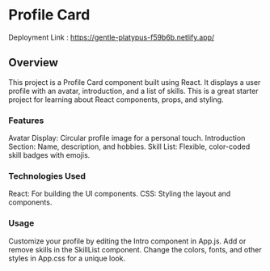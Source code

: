 # Profile Card
Deployment Link : https://gentle-platypus-f59b6b.netlify.app/


## Overview

This project is a Profile Card component built using React. It displays a user profile with an avatar, introduction, and a list of skills. This is a great starter project for learning about React components, props, and styling.

### Features

Avatar Display: Circular profile image for a personal touch.
Introduction Section: Name, description, and hobbies.
Skill List: Flexible, color-coded skill badges with emojis.

### Technologies Used

React: For building the UI components.
CSS: Styling the layout and components.

### Usage

Customize your profile by editing the Intro component in App.js.
Add or remove skills in the SkillList component.
Change the colors, fonts, and other styles in App.css for a unique look.

